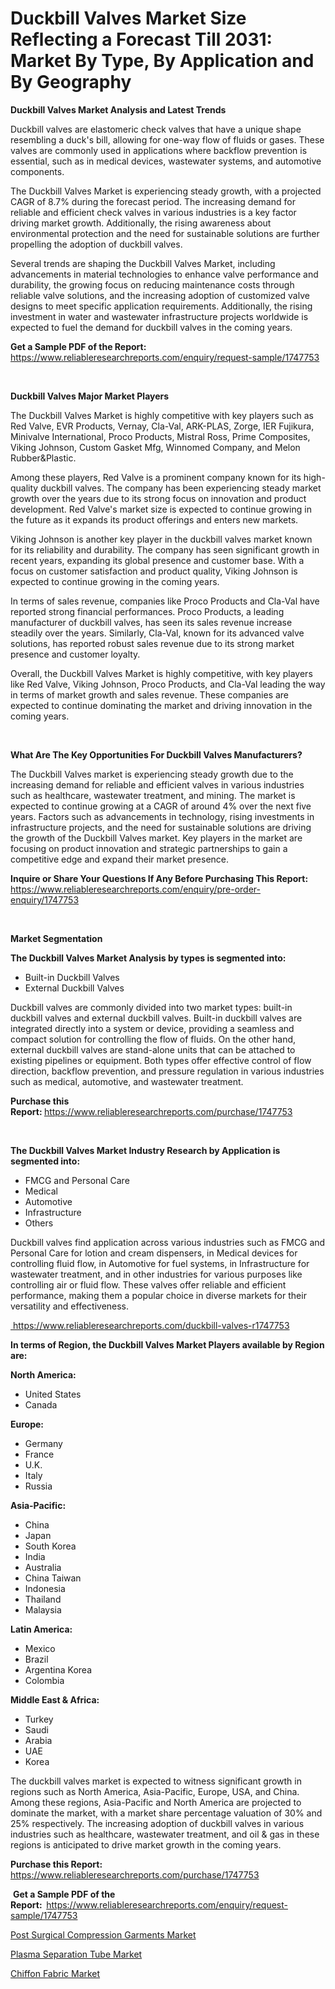 <p><h1>Duckbill Valves Market Size Reflecting a Forecast Till 2031: Market By Type, By Application and By Geography</h1></p><p><strong>Duckbill Valves Market Analysis and Latest Trends</strong></p>
<p><p>Duckbill valves are elastomeric check valves that have a unique shape resembling a duck's bill, allowing for one-way flow of fluids or gases. These valves are commonly used in applications where backflow prevention is essential, such as in medical devices, wastewater systems, and automotive components.</p><p>The Duckbill Valves Market is experiencing steady growth, with a projected CAGR of 8.7% during the forecast period. The increasing demand for reliable and efficient check valves in various industries is a key factor driving market growth. Additionally, the rising awareness about environmental protection and the need for sustainable solutions are further propelling the adoption of duckbill valves.</p><p>Several trends are shaping the Duckbill Valves Market, including advancements in material technologies to enhance valve performance and durability, the growing focus on reducing maintenance costs through reliable valve solutions, and the increasing adoption of customized valve designs to meet specific application requirements. Additionally, the rising investment in water and wastewater infrastructure projects worldwide is expected to fuel the demand for duckbill valves in the coming years.</p></p>
<p><strong>Get a Sample PDF of the Report:&nbsp;</strong> <a href="https://www.reliableresearchreports.com/enquiry/request-sample/1747753">https://www.reliableresearchreports.com/enquiry/request-sample/1747753</a></p>
<p>&nbsp;</p>
<p><strong>Duckbill Valves Major Market Players</strong></p>
<p><p>The Duckbill Valves Market is highly competitive with key players such as Red Valve, EVR Products, Vernay, Cla-Val, ARK-PLAS, Zorge, IER Fujikura, Minivalve International, Proco Products, Mistral Ross, Prime Composites, Viking Johnson, Custom Gasket Mfg, Winnomed Company, and Melon Rubber&Plastic.</p><p>Among these players, Red Valve is a prominent company known for its high-quality duckbill valves. The company has been experiencing steady market growth over the years due to its strong focus on innovation and product development. Red Valve's market size is expected to continue growing in the future as it expands its product offerings and enters new markets.</p><p>Viking Johnson is another key player in the duckbill valves market known for its reliability and durability. The company has seen significant growth in recent years, expanding its global presence and customer base. With a focus on customer satisfaction and product quality, Viking Johnson is expected to continue growing in the coming years.</p><p>In terms of sales revenue, companies like Proco Products and Cla-Val have reported strong financial performances. Proco Products, a leading manufacturer of duckbill valves, has seen its sales revenue increase steadily over the years. Similarly, Cla-Val, known for its advanced valve solutions, has reported robust sales revenue due to its strong market presence and customer loyalty.</p><p>Overall, the Duckbill Valves Market is highly competitive, with key players like Red Valve, Viking Johnson, Proco Products, and Cla-Val leading the way in terms of market growth and sales revenue. These companies are expected to continue dominating the market and driving innovation in the coming years.</p></p>
<p>&nbsp;</p>
<p><strong>What Are The Key Opportunities For Duckbill Valves Manufacturers?</strong></p>
<p><p>The Duckbill Valves market is experiencing steady growth due to the increasing demand for reliable and efficient valves in various industries such as healthcare, wastewater treatment, and mining. The market is expected to continue growing at a CAGR of around 4% over the next five years. Factors such as advancements in technology, rising investments in infrastructure projects, and the need for sustainable solutions are driving the growth of the Duckbill Valves market. Key players in the market are focusing on product innovation and strategic partnerships to gain a competitive edge and expand their market presence.</p></p>
<p><strong>Inquire or Share Your Questions If Any Before Purchasing This Report:</strong> <a href="https://www.reliableresearchreports.com/enquiry/pre-order-enquiry/1747753">https://www.reliableresearchreports.com/enquiry/pre-order-enquiry/1747753</a></p>
<p>&nbsp;</p>
<p><strong>Market Segmentation</strong></p>
<p><strong>The Duckbill Valves Market Analysis by types is segmented into:</strong></p>
<p><ul><li>Built-in Duckbill Valves</li><li>External Duckbill Valves</li></ul></p>
<p><p>Duckbill valves are commonly divided into two market types: built-in duckbill valves and external duckbill valves. Built-in duckbill valves are integrated directly into a system or device, providing a seamless and compact solution for controlling the flow of fluids. On the other hand, external duckbill valves are stand-alone units that can be attached to existing pipelines or equipment. Both types offer effective control of flow direction, backflow prevention, and pressure regulation in various industries such as medical, automotive, and wastewater treatment.</p></p>
<p><strong>Purchase this Report:&nbsp;</strong><a href="https://www.reliableresearchreports.com/purchase/1747753">https://www.reliableresearchreports.com/purchase/1747753</a></p>
<p>&nbsp;</p>
<p><strong>The Duckbill Valves Market Industry Research by Application is segmented into:</strong></p>
<p><ul><li>FMCG and Personal Care</li><li>Medical</li><li>Automotive</li><li>Infrastructure</li><li>Others</li></ul></p>
<p><p>Duckbill valves find application across various industries such as FMCG and Personal Care for lotion and cream dispensers, in Medical devices for controlling fluid flow, in Automotive for fuel systems, in Infrastructure for wastewater treatment, and in other industries for various purposes like controlling air or fluid flow. These valves offer reliable and efficient performance, making them a popular choice in diverse markets for their versatility and effectiveness.</p></p>
<p><a href="https://www.reliableresearchreports.com/duckbill-valves-r1747753">&nbsp;https://www.reliableresearchreports.com/duckbill-valves-r1747753</a></p>
<p><strong>In terms of Region, the Duckbill Valves Market Players available by Region are:</strong></p>
<p>
    <p> <strong> North America: </strong>
        <ul>
            <li>United States</li>
            <li>Canada</li>
        </ul>
        </p> 
    <p> <strong> Europe: </strong>
        <ul>
            <li>Germany</li>
            <li>France</li>
            <li>U.K.</li>
            <li>Italy</li>
            <li>Russia</li>
        </ul>
        </p> 
    <p> <strong> Asia-Pacific: </strong>
        <ul>
            <li>China</li>
            <li>Japan</li>
            <li>South Korea</li>
            <li>India</li>
            <li>Australia</li>
            <li>China Taiwan</li>
            <li>Indonesia</li>
            <li>Thailand</li>
            <li>Malaysia</li>
        </ul>
        </p> 
    <p> <strong> Latin America: </strong>
        <ul>
            <li>Mexico</li>
            <li>Brazil</li>
            <li>Argentina Korea</li>
            <li>Colombia</li>
        </ul>
        </p> 
    <p> <strong> Middle East & Africa: </strong>
        <ul>
            <li>Turkey</li>
            <li>Saudi</li>
            <li>Arabia</li>
            <li>UAE</li>
            <li>Korea</li>
        </ul>
    </p>
    </p>
<p><p>The duckbill valves market is expected to witness significant growth in regions such as North America, Asia-Pacific, Europe, USA, and China. Among these regions, Asia-Pacific and North America are projected to dominate the market, with a market share percentage valuation of 30% and 25% respectively. The increasing adoption of duckbill valves in various industries such as healthcare, wastewater treatment, and oil & gas in these regions is anticipated to drive market growth in the coming years.</p></p>
<p><strong>Purchase this Report: </strong><a href="https://www.reliableresearchreports.com/purchase/1747753">https://www.reliableresearchreports.com/purchase/1747753</a></p>
<p>&nbsp;<strong>Get a Sample PDF of the Report:&nbsp;&nbsp;</strong><a href="https://www.reliableresearchreports.com/enquiry/request-sample/1747753">https://www.reliableresearchreports.com/enquiry/request-sample/1747753</a></p>
<p><strong></strong></p>
<p><p><a href="https://www.linkedin.com/pulse/post-surgical-compression-garments-market-analysis-sze-forecasted-dpm3e?trackingId=yCeWhv12hMTmU%2BNbTv2gmA%3D%3D">Post Surgical Compression Garments Market</a></p><p><a href="https://www.linkedin.com/pulse/plasma-separation-tube-market-report-reveals-latest-trends-growth-yzaie?trackingId=RwK4PkLfx1IXO0DforMLkA%3D%3D">Plasma Separation Tube Market</a></p><p><a href="https://www.linkedin.com/pulse/chiffon-fabric-market-size-cagr-trends-2024-2030-my-market-intel-zf1ze?trackingId=HC%2F9ZBB6Vx7DcyO7UH10cQ%3D%3D">Chiffon Fabric Market</a></p></p>